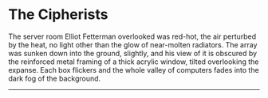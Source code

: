 # The Cipherists

The server room Elliot Fetterman overlooked was red-hot, the air perturbed by
the heat, no light other than the glow of near-molten radiators. The array was
sunken down into the ground, slightly, and his view of it is obscured by the
reinforced metal framing of a thick acrylic window, tilted overlooking the
expanse. Each box flickers and the whole valley of computers fades into the dark
fog of the background.

* * *





<!-- Elliot and his crew have been hunkered down for the past few weeks, preparing
for an assignment. Equivalent to one hundred million liters; in fact, it is the
biggest gig in the last six months. Manoj Ramanathan and Elliot are in the Net,
working on confirming the target’s person one last time. Manoj lays unconscious,
elongated by his thin frame, in a cushioned reclining chair. His arm is plugged
in from his wrist to a “portable” neural-modem, his favorite one in fact, which
in reality weighs three hundred pounds. The tens of unorganized wires protruding
from his wrist resemble red muscle fibers.

Elliot, on the other hand, has his wireless ten-pound neural-modem in a
backpack, plugged into the back of his head; he’s refused any enhancements
beyond the standard neural-interface, so he only has the standard connection
available. Unlike Manoj, he relaxes sitting on the edge of the window, one leg
on it as he looks over the quiet inferno of the computers. He is scruffy and
stubbly, with unkempt hair and round red-tinted glasses, which he actually wears
with prescription lenses despite the availability of cheap neural-vision
replacements. Manoj on the other hand spares no expense in enhancing his body:
neural-vision, synthetic tissue, hardware-based memory failsafes, and everything
in between.

Out of the dark, Rafael Bosak reveals himself, his face dominated by thick
eyebrows and a messy beard, and begins talking, absentmindedly, “Elliot, get
your stuff, let's go; Habib’s your escort, you’ve got the comms with Manoj.
He’ll handle the rest on the Net end, don’t keep yourself too deep in now, just
enough to be there just in case.”

“Alright, nothing’s changed then? All good?”

“Yes. Say your goodbyes to this spot, it’s great—super fast too, but we’re gonna
move right after this.” He, too, looks out the window at the computers, humming
in their splendor. A large cable pierces through a hole in the concrete
conjoining into a single databus that runs to the core of the data center. Its
end split to all the Netists haphazardly, including Elliot’s wireless setup.
It’s the best connection to the Net possible.

Elliot gets up from the sill and walks over to Rafael, patting Manoj on the
shoulder, before moving towards the door of the maintenance room past Rafael.
Provisions litter the place, now long consumed and discarded in the small room.
On the stepped concrete floor, two others are busying themselves. Habib Khalil
awaits at the door as the two others arrive, his presence alone putting hair on
the chest of the rest: muscular, clean-shaven, and with styled hair; he holds
his rifle—an ancient design: single-shot and bolt-action with a lensed scope, no
computers or electronics anywhere. All three walk into the corporate maintenance
hallways of the data center, one of hundreds throughout Kernel handling the bulk
of computation for the Net. The hallways are plain gray, concrete, and
claustrophobic; dimly lit by faint red LED strips.

As the door closes, Anita Singh wishes good luck to them before she and Jordan
Hayes return to the Net, delegated to other, unrelated tasks. The door closes
with an airtight squeal and locks remotely as Rafael enters a passcode on his
tablet. After a few minutes walking down the twisting hallways, the three arrive
at their tunnel, hidden behind a tarp marked “caution”, surrounded by cones and
tape. No one wanders these halls, except maybe every fifty-or-so years. The
three are quiet with anticipation, crawling out of the small tunnel to the
larger tunnel of Kernel’s ventilation system, which resides above most server
rooms. Near the tunnel’s exit is a ladder leading out to the alley above.

The three men push the man-hole cover aside and climb out into the zig-zagging
alleyways of Lower Kans, a few hundred feet from a small arterial road. Rafael’s
car is about a mile away from the tunnel, parked next to a small Kernelese
restaurant which serves only local, hydroponically grown produce at a steep
premium. The car is tan colored, small, and mostly cheap plastic. Most people in
Lower Kans and the nearby districts travel by metro or hydrogen scooters.

“1021 West Morley, Kans,” Rafael says, “it’s a forty-five minute drive from
here.” He reaches into his pocket to grab his tablet again, unlocking his car
and vanguarding the route.

“From all we’ve gathered, he has no enhancements beyond the standard
neural-interface, right? An old air-powered shot will do the trick, silent too,”
Habib states rhetorically, now in the car’s dusty interior, cleaning his rifle
excessively and loading an air-cartridge bullet. The car moves silently, powered
by hydrogen, but it vibrates and shows its age nevertheless. It’s make,
disintegrated during the Great Data War; it’s model, out of production for at
least one-hundred years.

“You only get one shot, Habib, make it count. Manoj and Elliot have been working
on this for four weeks now,” Rafael says, while waving his hand to the back seat
where Habib sits. He drives through the narrow streets of Lower Kans, where he
and the others have been for some weeks.

“Yes yes,” Habib continues cleaning his rifle.

The streets are dusty like the car, and near the outskirts of Kans, the
buildings are short, no more than five stories, all plain, concrete, and sandy
in color. Ancient cellular spires litter the rooftops, and small
hydrogen-powered scooters litter shop fronts and residences. The streets are
likewise packed with honking scooters. Wires criss-cross between buildings, some
running underground towards the Net’s infrastructure. Out of all the districts
in the city of Kernel, Kans is the most populous, mostly because of the
district’s center where the heart of the city lies. West Morley resides in this
core, affluent and glittery.

“You guys should visit Herresh! Lower Kans basically looks like it nowadays,
although we are on the outskirts of the district,” Rafael jokes. He was born in
Herresh—a seemingly permanent refugee camp formed after the Great Data War—and
was never given a neural-interface before birth. Because of this, he resents his
parents, becoming a devout Dataist, even after the actions and against the final
wishes of his grandfather, Aleks Bosak.

“Don’t go on about your whole spiel about Dataism, Rafael,” Elliot looks out his
window to his right and sees some people playing with a ball, seemingly
un-interfaced, “Europe was glassed a hundred years ago, and the Dataists caused
it as far as I’m concerned,” Elliot says this to annoy the ideologue, not
actually caring initially.

“Your capacity for nuance amazes me, Elliot,” Rafael says, gripping the wheel
tighter, “now, our corporate target you can agree must go, correct?”

“Of course, the rich bozo just acquired half the Net infrastructure in Kans; and
we’re being paid handsomely by Technica anyways. We get to keep the datakeys
too, per the contract. Weird, but I guess they see taking out Vue as more
important than getting back the stuff he took, which wasn’t more than a few
small load-bearing data centers, I’m pretty sure.” The car pulls around a
corner, lit by the dim red glow of the street lights just awakening as the sun
sets. “We can of course just keep the datakeys for ourselves. I’d prefer to
actually keep them (and I bet everyone else too), but I know you wouldn’t allow
that, mister righteous one.”

From the backseat, Habib retorts, “And what would you have us do with them,
Elliot? Just turn the servers into our personal fief? Of course you would—the
consequences of not holding yourself accountable.” Habib shares many views with
Rafael, despite not being a Netist like Elliot and Manoj; and Anita, although
she is still new to the crew. Rafael and Habib both consider themselves
Dataists.

“I’d be a benevolent dictator.” Elliot says half joking.

“Oh really,” Habib laughs at this, “so what about the other guy, would he not be
considered such?”

Elliot continues with conviction this time, ironically, “No, and we would be
able to accomplish a significant amount with complete control: first, with
control over the infrastructure exclusively, we could organize expansion
projects easily. Just think about where we were, that corporate load-bearing
data center. Could someone have built that without exclusive control over its
datakeys? Most certainly not. Second, who would we even give the datakeys to?
Just random people on the Net, over itself; or would we distribute them
ourselves in reality. Third, the money we could make with the datakeys could be
used to build up the Net, and it would be a lot more than if we just gave them
away to random people without the capacity to make that much money.

“Tell me what good have the Dataists done in the quest for the liberation of the
Net? The Great Data War? A glassed Europe? Rafael would know, and the ‘data’ is
already free now, and wasn’t that the primary mission of the Dataists? I can go
to any library server and find any text, film, photo, schematic, die, or
whatever instantly, and with no restrictions, per international law, itself
formed from your compromise with the Anti-Dataist corporations and so on: to let
them keep control over the infrastructure in exchange for them giving up their
mass cold-storage projects. What’ve we done concerning the Net to hold ourselves
with such high regard—so morally righteous?”

Habib continues before Rafael can interject. “The Dataists have always believed
in both data freedom and non-corporate control over the Net. You’ve failed to
explain how your control would differ at all from his. What stops him from being
so benevolent like you? If we can so easily be as such, then why not try to
convince him to act as such? No, the idea of a ‘benevolent dictator’ means
putting the Net in the hands of someone you must trust, and I’d prefer to have
it so no one person has the capacity to control everything.”

“You guys are gonna end up glassing the rest of the world ignoring compromise
like this. Our small actions, of course, don’t add up to much; and they're at
the behest of clients, and not our personal convictions. But if you Dataists
keep this up, ignoring international treaties, it’s gonna go that way.” As
Elliot says this, in the back of his mind, like a morning dream, Manoj tells him
to shut up. Manoj does not consider himself a devout Dataist, similar to Elliot
and the rest of the crew. “Alright, enough talk, Manoj’s harassing me. Back to
the job then; damn corporate Cipherists. Just a big waste of time really, but
that’s the consequence of a peacetime Cipher.”

“I’d rather have a low fry rate than open warfare.” Rafael says, Habib nodding
in agreement.

“Of course, but it’s still a pain when all these corporate types take it as an
opportunity to flaunt themselves on the Net, risk free. Nowadays, it’s easier to
employ Habib’s skills than to get a Netist to unmask a Cipher user and fry
them.”

“Yeah,” Habib says, shifting himself to the middle seat while straining against
his seat-belt, “—unfortunate, really. My grandparents always talked about how
when they were growing up, the Netists who created the Cipher forced millions of
civilians to use it during the war to increase the chance of any one random fry
killing a civilian. Their whole town was basically forced to connect to the Net
by Cipher, kept there by a few armed guards—those of course being Anti-Dataist
scum, although I will admit the Dataists definitely aren’t perfect in that
regard. It wasn’t important what they did on the Net, just that they were part
of the Cipher’s pool. But now the civilians using the Cipher are using it
voluntarily, seemingly—which of course results in the super low termination rate
we see today.” Habib leans forward between the two front car seats, his arms
relaxed on the backs of each chair.

“It’s like 0.1 percent yearly right now, I’m pretty sure. Manoj?” Elliot says
over the Net and outloud, preparing to echo the response to Rafael and Habib.

“Something like that,” Manoj says while talking with Adrian Vue, the target.
Elliot isn’t deep in, so he isn’t really part of the conversation with either of
them in the Net. 

“Adrian? I bet you check often, being that you’re corporate yourself. You’ve
gotta make sure it's actually worth it, valuing your life as much as you. On the
other hand, me and Apollo are more concerned with anonymity of course, and it’s
probably safer than connecting without the Cipher anyways.”

“Yeah, I checked this morning and it was something like 0.102 percent. My
Netists all tell me that my chances of getting fried would be higher if I
connected without it. Anyways, I will say it’s quite rare to find someone who
even knows what chess is, let-alone how to play. Honestly, you’re quite terrible
at it. It amazes me that you subject yourself to losing against me over and
over. I’m fairly certain you have some kind of offer you’d like to make with me,
we’ve been meeting over the Net every-once-in-awhile for the past few weeks. You
can stop buttering me up now, what’s the offer?”

Elliot, Manoj, and Adrian all use the Cipher, which makes frying someone over
the Net impossible, as the Cipher scrambles its users amongst themselves.
Basically, each user connects to the Net through another user’s host—their
neural-interface basically, and vice versa, giving up their own host to another
random user. So, terminating someone’s host over the Net, whose signal is using
the Cipher, will result in the death of a random user, and not the intended
target.

“I’m probably the best chess player you’ll ever find nowadays, unfortunately;
but yes, we have been buttering you up. I was about to tell you the offer too,
so here it is I guess: Before Technica fled the load-bearing data centers, I’m
guessing they DRMed most of the good non-server based defensive programs still
leftover on—”

“Wow,” Adrian interrupts, looking over at a relaxing figure on a virtual leather
couch: Elliot’s current pseudonymous signal, Apollo, “you’re double-signal
friend here is basically just dozing off here, what’s he up to in reality?” All
three are hanging out on a classy server owned by the Kans municipal government,
with swirling whisky, cigars, and pretentious novels. The ceilings of the
virtual environment seem to pierce through clouds, and plenty of tables cover
the red woolen carpet. Behind Adrian is an ornate bar, normally empty on
weekdays, which seems to extend miles.

Since the server is owned by the municipality, user’s hosts are well protected
from any malicious actors. In comparison to some of the underground
servers—where connecting via the Cipher is basically a must—most users on the
municipal servers connect with their actual hosts. The municipal servers are
used mostly for data storage and simple interactions of the Net, nothing like
the awesome experiences facilitated elsewhere, often on less cautious servers.
Most school, business, or other servers fall under corporate control, with
municipal ownership amounting to very little of the Net. However, compared to
the rest of the Net, despite their lack of functionality, they are generally the
most reliable for simple person-to-person communication.

“Oh, right now he’s just doing some household chores and stuff I bet.
Double-signals really can’t keep themselves invested in anything.”

“I heard that!” Elliot says to Manoj, annoyed. “Just remember that I’m a pretty
lossy double-signal to begin with, there’re plenty of good ones out there. You
have no experience of keeping yourself in the Net and reality at the same time,
so trust me, it’s hard.”

“I remember you had the funniest way of describing the feeling, what was it? Ah,
yes! You said it was like drunk driving as you daydream about drunk driving.”
Adrian laughs at Manoj’s comment, putting a virtual cigar between his lips. His
signal looks identical to him, as he only uses the Cipher for protection and not
anonymity.

“Return to convo. on DRMed programs somehow

Too much information is dumped here. Spread it out more with dialogue, including
descriptions of inner Kans as our crew arrives at Adrian Vue's safe house (move
some of the reveal about the target to an early part). Maybe move the
explanation of the Cipher to later, when needed to explain why Adrian Vue wasn't
just taken out over the Net:

Elliot and Manoj have never connected to the Net without using the Cipher—both
referring to themselves as Cipherists, but Anita is a bit disturbed by it, not
so much to call herself a Anti-Cipherist however. Giving up your host to another
is, to some, equivalent to putting your life into the hands of the Cipher. Many
are disturbed to almost a reverent degree by this selling of the soul, often
referred to as Anti-Cipherists, many simply because of its hand in the
escalation of the Great Data War. Currently connected to the Net, the corporate
client uses the Cipher as well to protect himself from host termination. Given
that the Cipher’s termination rate is only around 0.1 percent per year at the
moment, a relatively low rate in comparison to the past few years, its use has
exploded to non-criminals and the like, simply wanting to ensure their
connections to the Net are better protected.

Despite weeks of effort surveilling the target in the Net, his actual host—used
by some other random signal—has not been found. Reluctantly, Habib’s skills have
become necessary. Not being able to unmask his actual host on the Net, it was
easier to simply get him to spill the location of his safe house, where he has
resided since his acquisition of Technica’s largest Kans datacenter. This
acquisition took place a few months ago during a small skirmish above the
datacenter between a few hundred armed corporate forces of Technica and the
personal mercenaries of the current target, Adrian Vue. Cobalt Saber was
contracted to kill Adrian Vue by Technica, making the Dataist’s of the group
hypocritics, really.

Going through lower Kans, as it’s called, Rafael navigates the erratic unmarked
streets towards central Kans, where the target lives. As the car approaches,
buildings grow taller and more metallic, chrome and glossy. The silver buildings
turn on dim, expansive flood lights for the night. The cacophony of the city
grows with the thousands of pedestrians in the city growing nearer. Edges are
smoothed and modern, fitting with the uniform silver. Streets expand to
multi-lane roads, and they begin to stack themselves, no more than three or four
layers though.

“Our target’s little ‘incident’ ” -->
